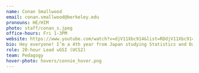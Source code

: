 ```yaml
---
name: Conan Smallwood
email: conan.smallwood@berkeley.edu
pronouns: HE/HIM
photo: staff/conan_s.jpeg
office-hours: Fri 1-3PM
website: https://www.youtube.com/watch?v=djV11Xbc914&list=RDdjV11Xbc914&start_radio=1
bio: Hey everyone! I’m a 4th year from Japan studying Statistics and Data Science who loves playing tennis, ping pong, drinking coffee, and playing rocket league until I go on too big of a losing streak!
role: 20-hour Lead uGSI (UCS2)
team: Pedagogy
hover-photo: hovers/connie_hover.png
---
```

